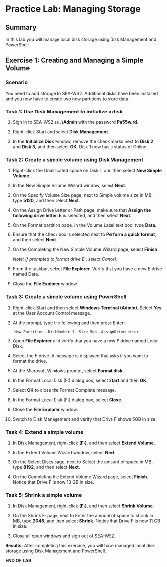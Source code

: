# Practice Lab: Managing Storage

## Summary

In this lab you will manage local disk storage using Disk Management and PowerShell.

## Exercise 1: Creating and Managing a Simple Volume

### Scenario

You need to add storage to SEA-WS2. Additional disks have been installed and you now have to create two new partitions to store data.

### Task 1: Use Disk Management to initialize a disk

1. Sign in to SEA-WS2 as **.\Admin** with the password **Pa55w.rd**.

2. Right-click Start and select **Disk Management**.

3. In the **Initialize Disk** window, remove the check marks next to **Disk 2** and **Disk 3**, and then select **OK**.  Disk 1 now has a status of Online.

### Task 2: Create a simple volume using Disk Management

1. Right-click the Unallocated space on Disk 1, and then select **New Simple Volume**.

2. In the New Simple Volume Wizard window, select **Next**.

3. On the Specify Volume Size page, next to Simple volume size in MB, type **5120**, and then select **Next**.

4. On the Assign Drive Letter or Path page, make sure that **Assign the following drive letter: E** is selected, and then select **Next**.

5. On the Format partition page, in the Volume Label text box, type **Data**.

6. Ensure that the check box is selected next to **Perform a quick format**, and then select **Next**.

7. On the Completing the New Simple Volume Wizard page, select **Finish**. 

   _Note: If prompted to format drive E:, select Cancel._

8. From the taskbar, select **File Explorer**. Verify that you have a new E drive named Data.

9. Close the **File Explorer** window.

### Task 3: Create a simple volume using PowerShell

1. Right-click Start and then select **Windows Terminal (Admin)**. Select **Yes** at the User Account Control message.

2. At the prompt, type the following and then press Enter:

```
    New-Partition -DiskNumber 1 -Size 5gb -AssignDriveLetter
```

3. Open **File Explorer** and verify that you have a new F drive named Local Disk.

4. Select the F drive. A message is displayed that asks if you want to format the drive.

5. At the Microsoft Windows prompt, select **Format disk**.

6. In the Format Local Disk (F:) dialog box, select **Start** and then **OK**.

7. Select **OK** to close the Format Complete message.

8. In the Format Local Disk (F:) dialog box, select **Close**.

9. Close the **File Explorer** window. 

10. Switch to Disk Management and verify that Drive F shows 5GB in size.

### Task 4: Extend a simple volume

1. In Disk Management, right-click **(F:)**, and then select **Extend Volume**.

2. In the Extend Volume Wizard window, select **Next**.

3. On the Select Disks page, next to Select the amount of space in MB, type **8192**, and then select **Next**.

4. On the Completing the Extend Volume Wizard page, select **Finish**. Notice that Drive F is now 13 GB in size.

### Task 5: Shrink a simple volume

1. In Disk Management, right-click **(F:)**, and then select **Shrink Volume**.

2. On the Shrink F: page, next to Enter the amount of space to shrink in MB, type **2048**, and then select **Shrink**. Notice that Drive F is now 11 GB in size.

3. Close all open windows and sign out of SEA-WS2.

**Results:** After completing this exercise, you will have managed local disk storage using Disk Management and PowerShell.

**END OF LAB**
